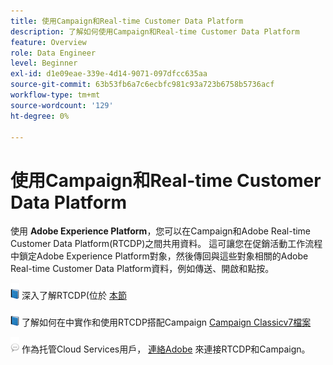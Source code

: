 ```yaml
---
title: 使用Campaign和Real-time Customer Data Platform
description: 了解如何使用Campaign和Real-time Customer Data Platform
feature: Overview
role: Data Engineer
level: Beginner
exl-id: d1e09eae-339e-4d14-9071-097dfcc635aa
source-git-commit: 63b53fb6a7c6ecbfc981c93a723b6758b5736acf
workflow-type: tm+mt
source-wordcount: '129'
ht-degree: 0%

---
```


# 使用Campaign和Real-time Customer Data Platform

使用 **Adobe Experience Platform**，您可以在Campaign和Adobe Real-time Customer Data Platform(RTCDP)之間共用資料。 這可讓您在促銷活動工作流程中鎖定Adobe Experience Platform對象，然後傳回與這些對象相關的Adobe Real-time Customer Data Platform資料，例如傳送、開啟和點按。

![](../assets/do-not-localize/book.png) 深入了解RTCDP(位於 [本節](https://experienceleague.adobe.com/docs/experience-platform/rtcdp/overview.html?lang=en)

![](../assets/do-not-localize/book.png) 了解如何在中實作和使用RTCDP搭配Campaign [Campaign Classicv7檔案](https://experienceleague.adobe.com/docs/campaign-classic/using/integrating-with-adobe-experience-cloud/aep-sources-destinations/get-started-sources-destinations.html?lang=en#integrating-with-adobe-experience-cloud)

![](../assets/do-not-localize/speech.png)  作為托管Cloud Services用戶， [連絡Adobe](../start/campaign-faq.md#support) 來連接RTCDP和Campaign。
